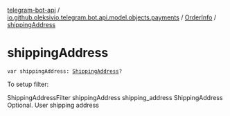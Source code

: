[telegram-bot-api](../../index.md) / [io.github.oleksivio.telegram.bot.api.model.objects.payments](../index.md) / [OrderInfo](index.md) / [shippingAddress](./shipping-address.md)

# shippingAddress

`var shippingAddress: `[`ShippingAddress`](../-shipping-address/index.md)`?`

To setup filter:

ShippingAddressFilter  shippingAddress shipping_address ShippingAddress Optional. User shipping address

